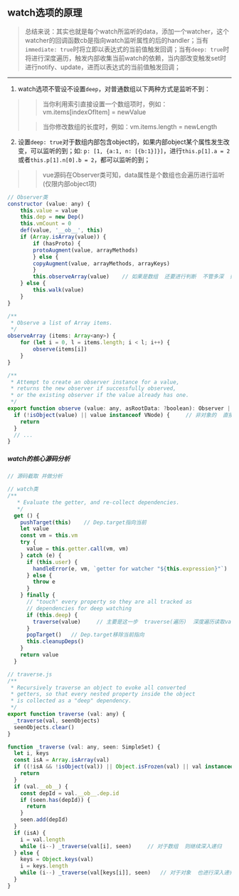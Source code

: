 ## watch选项的原理

> 总结来说：其实也就是每个watch所监听的data，添加一个watcher，这个watcher的回调函数cb是指向watch监听属性的后的handler；当有`immediate: true`时将立即以表达式的当前值触发回调；当有`deep: true`时将进行深度遍历，触发内部收集当前watch的依赖，当内部改变触发set时进行notify、update，进而以表达式的当前值触发回调；

***
1. watch选项不管设不设置`deep`，对普通数组以下两种方式是监听不到：
>> 当你利用索引直接设置一个数组项时，例如：vm.items[indexOfItem] = newValue
>
>> 当你修改数组的长度时，例如：vm.items.length = newLength
2. 设置`deep: true`对于数组内部包含object的，如果内部object某个属性发生改变，可以监听的到；如: `p: [1, {a:1, n: [{b:1}]}]`，进行`this.p[1].a = 2`或者`this.p[1].n[0].b = 2`，都可以监听的到；
>> vue源码在Observer类可知，data属性是个数组也会遍历进行监听(仅限内部object项)
```javascript
// Observer类
constructor (value: any) {
    this.value = value
    this.dep = new Dep()
    this.vmCount = 0
    def(value, '__ob__', this)
    if (Array.isArray(value)) {
        if (hasProto) {
        protoAugment(value, arrayMethods)
        } else {
        copyAugment(value, arrayMethods, arrayKeys)
        }
        this.observeArray(value)    // 如果是数组  还要进行判断  不管多深  如果内部有对象形式，都会进行Object.defineProperty监听
    } else {
        this.walk(value)
    }
}

/**
 * Observe a list of Array items.
 */
observeArray (items: Array<any>) {
    for (let i = 0, l = items.length; i < l; i++) {
        observe(items[i])
    }
}

/**
 * Attempt to create an observer instance for a value,
 * returns the new observer if successfully observed,
 * or the existing observer if the value already has one.
 */
export function observe (value: any, asRootData: ?boolean): Observer | void {
  if (!isObject(value) || value instanceof VNode) {     // 非对象的  直接返回  不进行监听
    return
  }
  // ...
}
```



##### watch的核心源码分析

```javascript
// 源码截取 并做分析

// watch类
/**
   * Evaluate the getter, and re-collect dependencies.
   */
  get () {
    pushTarget(this)    // Dep.target指向当前
    let value
    const vm = this.vm
    try {
      value = this.getter.call(vm, vm)
    } catch (e) {
      if (this.user) {
        handleError(e, vm, `getter for watcher "${this.expression}"`)
      } else {
        throw e
      }
    } finally {
      // "touch" every property so they are all tracked as
      // dependencies for deep watching
      if (this.deep) {
        traverse(value)     // 主要是这一步  traverse(遍历)  深度遍历读取value  触发内部defineProperty的get  使它们都订阅当前
      }
      popTarget()   // Dep.target移除当前指向
      this.cleanupDeps()
    }
    return value
  }

// traverse.js
/**
 * Recursively traverse an object to evoke all converted
 * getters, so that every nested property inside the object
 * is collected as a "deep" dependency.
 */
export function traverse (val: any) {
  _traverse(val, seenObjects)
  seenObjects.clear()
}

function _traverse (val: any, seen: SimpleSet) {
  let i, keys
  const isA = Array.isArray(val)
  if ((!isA && !isObject(val)) || Object.isFrozen(val) || val instanceof VNode) {
    return
  }
  if (val.__ob__) {
    const depId = val.__ob__.dep.id
    if (seen.has(depId)) {
      return
    }
    seen.add(depId)
  }
  if (isA) {
    i = val.length
    while (i--) _traverse(val[i], seen)     // 对于数组  则继续深入递归
  } else {
    keys = Object.keys(val)
    i = keys.length
    while (i--) _traverse(val[keys[i]], seen)   // 对于对象  也进行深入递归  但是过程中发生了val[keys[i]]  相当于触发get  进而收集当前这个依赖
  }
}
```